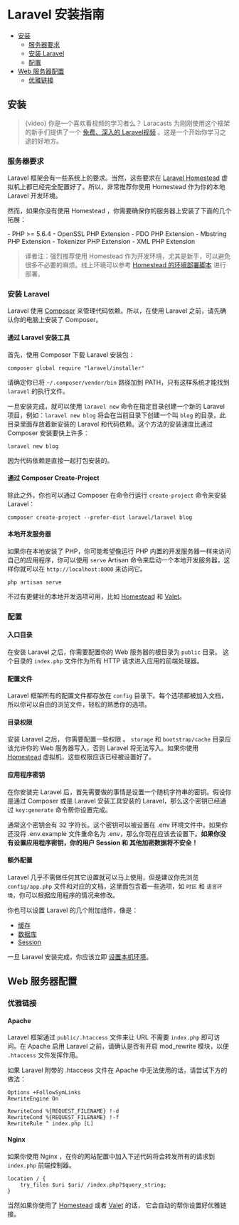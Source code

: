 # Laravel 安装指南

- [安装](#installation)
    - [服务器要求](#server-requirements)
    - [安装 Laravel](#installing-laravel)
    - [配置](#configuration)
- [Web 服务器配置](#web-server-configuration)
    - [优雅链接](#pretty-urls)


<a name="installation"></a>
## 安装

> {video} 你是一个喜欢看视频的学习者么？ Laracasts 为刚刚使用这个框架的新手们提供了一个 [免费、深入的 Laravel视频](https://laracasts.com/series/laravel-from-scratch-2017) 。这是一个开始你学习之途的好地方。

<a name="server-requirements"></a>
### 服务器要求

Laravel 框架会有一些系统上的要求。当然，这些要求在 [Laravel Homestead](/docs/{{version}}/homestead) 虚拟机上都已经完全配置好了。所以，非常推荐你使用 Homestead 作为你的本地 Laravel 开发环境。

然而，如果你没有使用 Homestead ，你需要确保你的服务器上安装了下面的几个拓展：

<div class="content-list" markdown="1">
- PHP >= 5.6.4
- OpenSSL PHP Extension
- PDO PHP Extension
- Mbstring PHP Extension
- Tokenizer PHP Extension
- XML PHP Extension
</div>

> 译者注：强烈推荐使用 Homestead 作为开发环境，尤其是新手，可以避免很多不必要的麻烦。线上环境可以参考 [Homestead 的环境部署脚本](https://github.com/laravel/settler/blob/master/scripts/provision.sh) 进行部署。

<a name="installing-laravel"></a>

### 安装 Laravel 

Laravel 使用 [Composer](https://getcomposer.org) 来管理代码依赖。所以，在使用 Laravel 之前，请先确认你的电脑上安装了 Composer。

#### 通过 Laravel 安装工具

首先，使用 Composer 下载 Laravel 安装包：

    composer global require "laravel/installer"

请确定你已将 `~/.composer/vendor/bin` 路径加到 PATH，只有这样系统才能找到 `laravel` 的执行文件。

一旦安装完成，就可以使用 `laravel new` 命令在指定目录创建一个新的 Laravel 项目，例如：`laravel new blog` 将会在当前目录下创建一个叫 `blog` 的目录，此目录里面存放着新安装的 Laravel 和代码依赖。这个方法的安装速度比通过 Composer 安装要快上许多：

    laravel new blog

因为代码依赖是直接一起打包安装的。

#### 通过 Composer Create-Project

除此之外，你也可以通过 Composer 在命令行运行 `create-project` 命令来安装 Laravel：

    composer create-project --prefer-dist laravel/laravel blog

#### 本地开发服务器

如果你在本地安装了 PHP，你可能希望像运行 PHP 内置的开发服务器一样来访问自己的应用程序，你可以使用 `serve` Artisan 命令来启动一个本地开发服务器，这样你就可以在 `http://localhost:8000` 来访问它。

	php artisan serve

不过有更健壮的本地开发选项可用，比如 [Homestead](/docs/{{version}}/homestead) 和 [Valet](/docs/{{version}}/valet)。

<a name="configuration"></a>
### 配置

#### 入口目录

在安装 Laravel 之后，你需要配置你的 Web 服务器的根目录为 `public` 目录。 这个目录的 `index.php` 文件作为所有 HTTP 请求进入应用的前端处理器。

#### 配置文件

Laravel 框架所有的配置文件都存放在 `config` 目录下。每个选项都被加入文档，所以你可以自由的浏览文件，轻松的熟悉你的选项。

#### 目录权限

安装 Laravel 之后， 你需要配置一些权限 。 `storage` 和 `bootstrap/cache` 目录应该允许你的 Web 服务器写入，否则 Laravel 将无法写入。如果你使用 [Homestead](/docs/{{version}}/homestead) 虚拟机，这些权限应该已经被设置好了。

#### 应用程序密钥

在你安装完 Laravel 后，首先需要做的事情是设置一个随机字符串的密钥。假设你是通过 Composer 或是 Laravel 安装工具安装的 Laravel，那么这个密钥已经通过 `key:generate` 命令帮你设置完成。

通常这个密钥会有 32 字符长。这个密钥可以被设置在 .env 环境文件中。如果你还没将 .env.example 文件重命名为 .env，那么你现在应该去设置下。**如果你没有设置应用程序密钥，你的用户 Session  和 其他加密数据将不安全！**


#### 额外配置

Laravel 几乎不需做任何其它设置就可以马上使用，但是建议你先浏览 `config/app.php` 文件和对应的文档，这里面包含着一些选项，如 `时区` 和 `语言环境`，你可以根据应用程序的情况来修改。

你也可以设置 Laravel 的几个附加组件，像是：

- [缓存](/docs/{{version}}/cache#configuration)
- [数据库](/docs/{{version}}/database#configuration)
- [Session](/docs/{{version}}/session#configuration)

一旦 Laravel 安装完成，你应该立即 [设置本机环境](/docs/{{version}}/installation#environment-configuration)。

<a name="web-server-configuration"></a>
## Web 服务器配置
<a name="pretty-urls"></a>
### 优雅链接

#### Apache
Laravel 框架通过 `public/.htaccess` 文件来让 URL 不需要 `index.php` 即可访问。在 Apache 启用 Laravel 之前，请确认是否有开启 mod_rewrite 模块，以便 `.htaccess` 文件发挥作用。

如果 Laravel 附带的 .htaccess 文件在 Apache 中无法使用的话，请尝试下方的做法：

	Options +FollowSymLinks
	RewriteEngine On

	RewriteCond %{REQUEST_FILENAME} !-d
	RewriteCond %{REQUEST_FILENAME} !-f
	RewriteRule ^ index.php [L]

#### Nginx

如果你使用 Nginx ，在你的网站配置中加入下述代码将会转发所有的请求到 `index.php` 前端控制器。

    location / {
        try_files $uri $uri/ /index.php?$query_string;
    }

  	
当然如果你使用了 [Homestead](/docs/{{version}}/homestead) 或者 [Valet](/docs/{{version}}/valet) 的话， 它会自动的帮你设置好优雅链接。  
